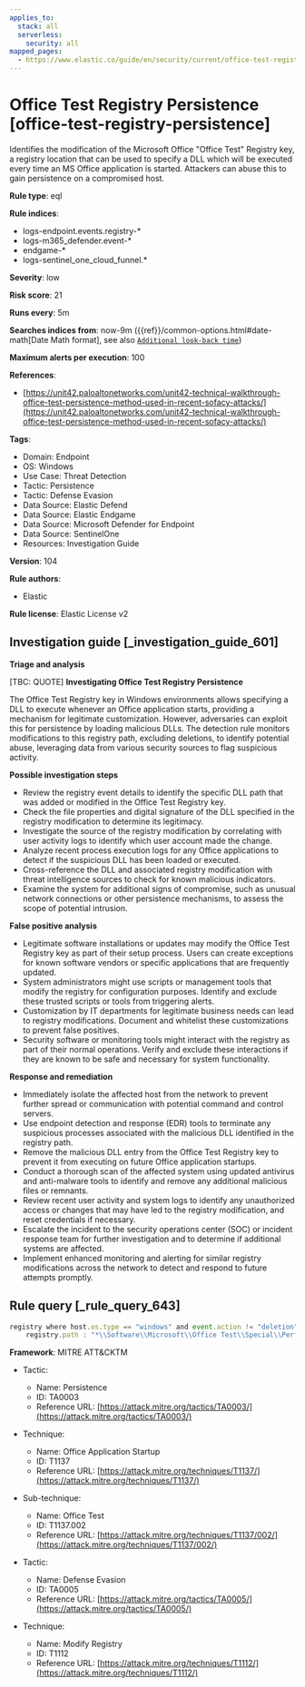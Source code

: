 ```yaml
---
applies_to:
  stack: all
  serverless:
    security: all
mapped_pages:
  - https://www.elastic.co/guide/en/security/current/office-test-registry-persistence.html
---
```


# Office Test Registry Persistence [office-test-registry-persistence]

Identifies the modification of the Microsoft Office "Office Test" Registry key, a registry location that can be used to specify a DLL which will be executed every time an MS Office application is started. Attackers can abuse this to gain persistence on a compromised host.

**Rule type**: eql

**Rule indices**:

* logs-endpoint.events.registry-*
* logs-m365_defender.event-*
* endgame-*
* logs-sentinel_one_cloud_funnel.*

**Severity**: low

**Risk score**: 21

**Runs every**: 5m

**Searches indices from**: now-9m ({{ref}}/common-options.html#date-math[Date Math format], see also [`Additional look-back time`](docs-content://solutions/security/detect-and-alert/create-detection-rule.md#rule-schedule))

**Maximum alerts per execution**: 100

**References**:

* [https://unit42.paloaltonetworks.com/unit42-technical-walkthrough-office-test-persistence-method-used-in-recent-sofacy-attacks/](https://unit42.paloaltonetworks.com/unit42-technical-walkthrough-office-test-persistence-method-used-in-recent-sofacy-attacks/)

**Tags**:

* Domain: Endpoint
* OS: Windows
* Use Case: Threat Detection
* Tactic: Persistence
* Tactic: Defense Evasion
* Data Source: Elastic Defend
* Data Source: Elastic Endgame
* Data Source: Microsoft Defender for Endpoint
* Data Source: SentinelOne
* Resources: Investigation Guide

**Version**: 104

**Rule authors**:

* Elastic

**Rule license**: Elastic License v2

## Investigation guide [_investigation_guide_601]

**Triage and analysis**

[TBC: QUOTE]
**Investigating Office Test Registry Persistence**

The Office Test Registry key in Windows environments allows specifying a DLL to execute whenever an Office application starts, providing a mechanism for legitimate customization. However, adversaries can exploit this for persistence by loading malicious DLLs. The detection rule monitors modifications to this registry path, excluding deletions, to identify potential abuse, leveraging data from various security sources to flag suspicious activity.

**Possible investigation steps**

* Review the registry event details to identify the specific DLL path that was added or modified in the Office Test Registry key.
* Check the file properties and digital signature of the DLL specified in the registry modification to determine its legitimacy.
* Investigate the source of the registry modification by correlating with user activity logs to identify which user account made the change.
* Analyze recent process execution logs for any Office applications to detect if the suspicious DLL has been loaded or executed.
* Cross-reference the DLL and associated registry modification with threat intelligence sources to check for known malicious indicators.
* Examine the system for additional signs of compromise, such as unusual network connections or other persistence mechanisms, to assess the scope of potential intrusion.

**False positive analysis**

* Legitimate software installations or updates may modify the Office Test Registry key as part of their setup process. Users can create exceptions for known software vendors or specific applications that are frequently updated.
* System administrators might use scripts or management tools that modify the registry for configuration purposes. Identify and exclude these trusted scripts or tools from triggering alerts.
* Customization by IT departments for legitimate business needs can lead to registry modifications. Document and whitelist these customizations to prevent false positives.
* Security software or monitoring tools might interact with the registry as part of their normal operations. Verify and exclude these interactions if they are known to be safe and necessary for system functionality.

**Response and remediation**

* Immediately isolate the affected host from the network to prevent further spread or communication with potential command and control servers.
* Use endpoint detection and response (EDR) tools to terminate any suspicious processes associated with the malicious DLL identified in the registry path.
* Remove the malicious DLL entry from the Office Test Registry key to prevent it from executing on future Office application startups.
* Conduct a thorough scan of the affected system using updated antivirus and anti-malware tools to identify and remove any additional malicious files or remnants.
* Review recent user activity and system logs to identify any unauthorized access or changes that may have led to the registry modification, and reset credentials if necessary.
* Escalate the incident to the security operations center (SOC) or incident response team for further investigation and to determine if additional systems are affected.
* Implement enhanced monitoring and alerting for similar registry modifications across the network to detect and respond to future attempts promptly.


## Rule query [_rule_query_643]

```js
registry where host.os.type == "windows" and event.action != "deletion" and
    registry.path : "*\\Software\\Microsoft\\Office Test\\Special\\Perf\\*"
```

**Framework**: MITRE ATT&CKTM

* Tactic:

    * Name: Persistence
    * ID: TA0003
    * Reference URL: [https://attack.mitre.org/tactics/TA0003/](https://attack.mitre.org/tactics/TA0003/)

* Technique:

    * Name: Office Application Startup
    * ID: T1137
    * Reference URL: [https://attack.mitre.org/techniques/T1137/](https://attack.mitre.org/techniques/T1137/)

* Sub-technique:

    * Name: Office Test
    * ID: T1137.002
    * Reference URL: [https://attack.mitre.org/techniques/T1137/002/](https://attack.mitre.org/techniques/T1137/002/)

* Tactic:

    * Name: Defense Evasion
    * ID: TA0005
    * Reference URL: [https://attack.mitre.org/tactics/TA0005/](https://attack.mitre.org/tactics/TA0005/)

* Technique:

    * Name: Modify Registry
    * ID: T1112
    * Reference URL: [https://attack.mitre.org/techniques/T1112/](https://attack.mitre.org/techniques/T1112/)




